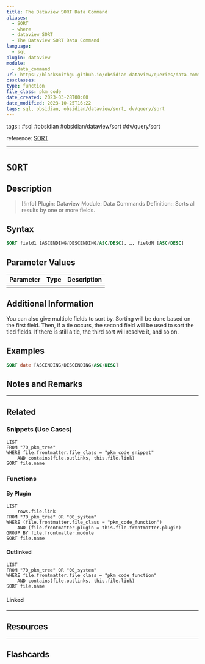 ```yaml
---
title: The Dataview SORT Data Command
aliases:
  - SORT
  - where
  - dataview_SORT
  - The Dataview SORT Data Command
language:
  - sql
plugin: dataview
module:
  - data_command
url: https://blacksmithgu.github.io/obsidian-dataview/queries/data-commands/#sort
cssclasses:
type: function
file_class: pkm_code
date_created: 2023-03-28T00:00
date_modified: 2023-10-25T16:22
tags: sql, obsidian, obsidian/dataview/sort, dv/query/sort
---
```


tags:: #sql #obsidian #obsidian/dataview/sort #dv/query/sort

reference: [SORT](https://blacksmithgu.github.io/obsidian-dataview/queries/data-commands/#sort)

---

# `SORT`

## Description

> [!info]
> Plugin: Dataview
> Module: Data Commands
> Definition:: Sorts all results by one or more fields.

## Syntax

```sql
SORT field1 [ASCENDING/DESCENDING/ASC/DESC], …, fieldN [ASC/DESC]
```

## Parameter Values

| Parameter | Type | Description |
|:--------- |:----:|:----------- |
|           |      |             |

## Additional Information

You can also give multiple fields to sort by. Sorting will be done based on the first field. Then, if a tie occurs, the second field will be used to sort the tied fields. If there is still a tie, the third sort will resolve it, and so on.

## Examples

```sql
SORT date [ASCENDING/DESCENDING/ASC/DESC]
```

## Notes and Remarks

---

## Related

### Snippets (Use Cases)

```dataview
LIST
FROM "70_pkm_tree"
WHERE file.frontmatter.file_class = "pkm_code_snippet"
	AND contains(file.outlinks, this.file.link)
SORT file.name
```

### Functions

#### By Plugin

```dataview
LIST
	rows.file.link
FROM "70_pkm_tree" OR "00_system"
WHERE (file.frontmatter.file_class = "pkm_code_function")
	AND (file.frontmatter.plugin = this.file.frontmatter.plugin)
GROUP BY file.frontmatter.module
SORT file.name
```

#### Outlinked

```dataview
LIST
FROM "70_pkm_tree" OR "00_system"
WHERE file.frontmatter.file_class = "pkm_code_function"
	AND contains(file.outlinks, this.file.link)
SORT file.name
```

#### Linked

---

## Resources

---

## Flashcards
